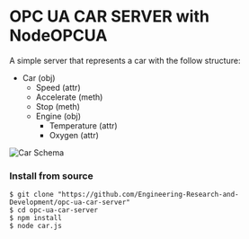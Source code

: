 
# OPC UA CAR SERVER with NodeOPCUA
A simple server that represents a car with the follow structure:

* Car (obj)
    * Speed (attr)
    * Accelerate (meth)
    * Stop (meth)
    * Engine (obj)
        * Temperature (attr)
        * Oxygen (attr)

![Car Schema](https://github.com/is3labengrd/opc-ua-car-server/blob/master/img/car_schema.png)


### Install from source

    $ git clone "https://github.com/Engineering-Research-and-Development/opc-ua-car-server"
    $ cd opc-ua-car-server
    $ npm install
    $ node car.js
